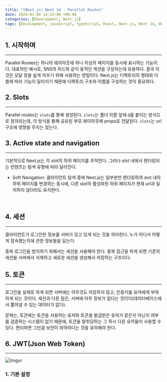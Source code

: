```yaml
---
title: "[Next.js] Next 14 - Parallel Routes"
date: 2024-03-08 14:33:00 +09:00
categories: [Development, Next.js]
tags: [Development, javaScript, typeScript, React, Next.js, Next 14, Web, Frontend]
---
```

## **1. 시작하며**
***
Parallel Routes는 하나의 레이아웃에 하나 이상의 페이지를 동시에 표시하는 기능이다. 대표적인 예시로, SNS의 피드와 같이 동적인 섹션을 구성하는데 유용하다. 결국 이것은 모달 창을 쉽게 띄우기 위해 사용하는 방법이다. Next.js는 디렉토리의 형태와 이름에 따라 기능이 달라지기 때문에 디렉토리 구조와 이름을 구성하는 것이 중요하다.
<br>

## **2. Slots**
***
Parallel routes는 `slots`를 통해 생성된다. `slots`는 폴더 이름 앞에 `@`를 붙이는 방식으로 정의되는데, 이 방식을 통해 공유된 부모 레이아웃에 props로 전달된다. `slots`는 url 구조에 영향을 주지는 않는다.
<br>

## **3. Active state and navigation**
***
기본적으로 Next.js는 각 slot의 하위 페이지를 추적한다. 그러나 slot 내에서 렌더링되는 컨텐츠는 탐색 유형에 따라 달라진다.
- Soft Navigation: 클라이언트 탐색 중에 Next.js는 일부분만 렌더링하여 slot 내의 하위 페이지를 변경하는 동시에, 다른 slot의 활성화된 하위 페이지가 현재 url과 일치하지 않더라도 유지한다.

<br>

## **4. 세션**
***
클라이언트가 로그인한 정보를 서버가 갖고 있게 되는 것을 의미한다. 누가 어디서 어떻게 접속했는지에 관한 정보들을 담는다.

중복 로그인을 방지하기 위해서는 세션을 사용해야 한다. 중복 접근을 하게 되면 기존의 세션을 서버에서 삭제하고 새로운 세션을 생성해서 저장하는 구조이다.
<br>

## **5. 토큰**
***
로그인을 실제로 하게 되면 서버에는 아무것도 저장하지 않고, 인증키를 유저에게 부여하게 되는 것이다. 세션과 다른 점은, 서버에 아무 정보가 없다는 것이다(데이터베이스에서 뽑아낼 수 있는 데이터가 없다).

문제는, 토큰에는 토큰을 사용하는 유저와 토큰을 발급받은 유저가 같은지 아닌지 여부를 검증하는 시스템이 없기 때문에, 토큰을 탈취당하는 그 즉시 다른 유저들이 사용할 수 있다. 편리하면 그만큼 보안이 취약하다는 것을 유의해야 한다.
<br>

## **6. JWT(Json Web Token)**
***
![Imgur](https://i.imgur.com/FNBulNl.png)


### 1. 기본 설정


<br>
